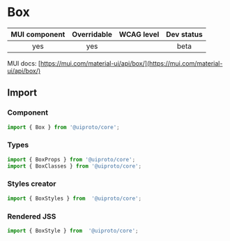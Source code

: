 # Box

MUI component | Overridable | WCAG level | Dev status
:-----------: | :---------: | :--------: | :------------:
yes | yes | | beta

MUI docs: [https://mui.com/material-ui/api/box/](https://mui.com/material-ui/api/box/)

## Import

### Component
```javascript
import { Box } from '@uiproto/core';
```
### Types
```javascript
import { BoxProps } from '@uiproto/core';
import { BoxClasses } from '@uiproto/core';
```

### Styles creator
```javascript
import { BoxStyles } from  '@uiproto/core';
```

### Rendered JSS
```javascript
import { BoxStyle } from  '@uiproto/core';
```
